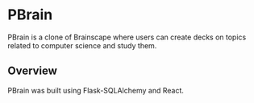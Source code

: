 # PBrain
PBrain is a clone of Brainscape where users can create decks on topics related to computer science and study them.

## Overview
PBrain was built using Flask-SQLAlchemy and React.

